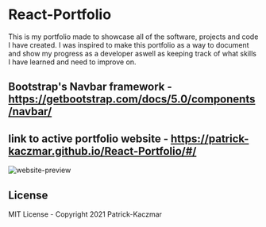# React-Portfolio

This is my portfolio made to showcase all of the software, projects and code I have created. I was inspired to make this portfolio as a way to document and show my progress as a developer aswell as keeping track of what skills I have learned and need to improve on.

## Bootstrap's Navbar framework - https://getbootstrap.com/docs/5.0/components/navbar/

## link to active portfolio website - https://patrick-kaczmar.github.io/React-Portfolio/#/

![website-preview](assets/Portfolio.png)

## License
MIT License - Copyright 2021 Patrick-Kaczmar
